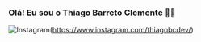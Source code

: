 ### Olá! Eu sou o Thiago Barreto Clemente 👋🏾

![Instagram](https://img.shields.io/badge/Instagram-%23E4405F.svg?style=for-the-badge&logo=Instagram&logoColor=white)(https://www.instagram.com/thiagobcdev/)
